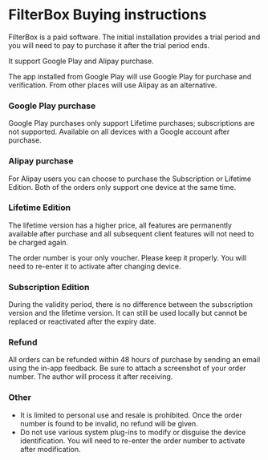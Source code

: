 # FilterBox Buying instructions

FilterBox is a paid software. The initial installation provides a trial period and you will need to pay to purchase it after the trial period ends.

It support Google Play and Alipay purchase.

The app installed from Google Play will use Google Play for purchase and verification. From other places will use Alipay as an alternative.

### Google Play purchase

Google Play purchases only support Lifetime purchases; subscriptions are not supported. Available on all devices with a Google account after purchase.

### Alipay purchase

For Alipay users you can choose to purchase the Subscription or Lifetime Edition. Both of the orders only support one device at the same time.

### Lifetime Edition

The lifetime version has a higher price, all features are permanently available after purchase and all subsequent client features will not need to be charged again.

The order number is your only voucher. Please keep it properly. You will need to re-enter it to activate after changing device.

### Subscription Edition

During the validity period, there is no difference between the subscription version and the lifetime version. It can still be used locally but cannot be replaced or reactivated after the expiry date.

### Refund

All orders can be refunded within 48 hours of purchase by sending an email using the in-app feedback. Be sure to attach a screenshot of your order number. The author will process it after receiving.

### Other

- It is limited to personal use and resale is prohibited. Once the order number is found to be invalid, no refund will be given.
- Do not use various system plug-ins to modify or disguise the device identification. You will need to re-enter the order number to activate after modification. 

